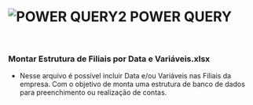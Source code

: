 
#   ![POWER QUERY2](https://github.com/eusabrina/POWER-QUERY/assets/67608949/ff640339-1058-4ba6-87b2-278fa19ace99) POWER QUERY 


<br>

### Montar Estrutura de Filiais por Data e Variáveis.xlsx
- Nesse arquivo é possível incluir Data e/ou Variáveis nas Filiais da empresa. Com o objetivo de monta uma estrutura de banco de dados para preenchimento ou realização de contas.
<br>





<!--

### Forecast - Portfólio.xlsm
- Nesse arquivo mostra tratamento de informações nas tabelas, e envio de e-mail com as informações dessas tabelas e do próprio arquivo.
<br>


### Inconsistência - Portfólio.xlsm
- Nesse arquivo mostra tratamento de informações nas tabelas, e envio de e-mail com as informações dessas tabelas e do próprio arquivo.
<br>


### Número por extenso.xlsm
- Nesse arquivo você pode colocar 1 ou mais números e a planilha irá responder com o número por extenso.
<br>


